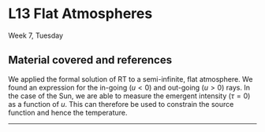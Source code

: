 # L13 Flat Atmospheres

Week 7, Tuesday


## Material covered and references

We applied the formal solution of RT to a semi-infinite, flat atmosphere. We found an expression for the in-going ($u<0$) and out-going ($u>0$) rays. 
In the case of the Sun, we are able to measure the emergent intensity ($\tau = 0$) as a function of $u$. This can therefore be used to constrain the source function and hence the temperature. 
 





---
